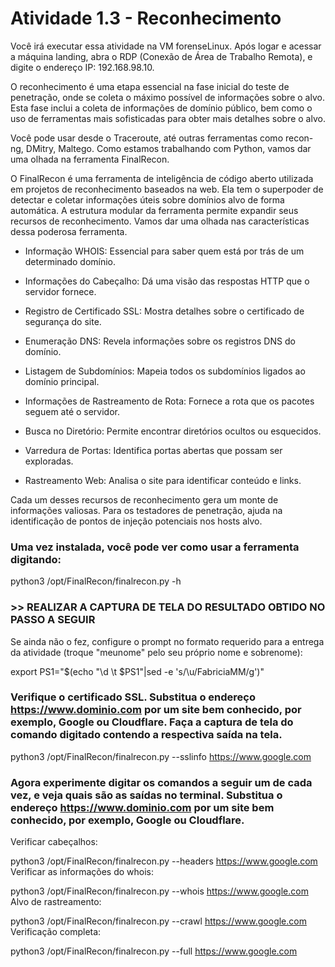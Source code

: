 # Atividade 1.3 - Reconhecimento
Você irá executar essa atividade na VM forenseLinux. Após logar e acessar a máquina landing, abra o RDP (Conexão de Área de Trabalho Remota), e digite o endereço IP: 192.168.98.10.

O reconhecimento é uma etapa essencial na fase inicial do teste de penetração, onde se coleta o máximo possível de informações sobre o alvo. Esta fase inclui a coleta de informações de domínio público, bem como o uso de ferramentas mais sofisticadas para obter mais detalhes sobre o alvo.

Você pode usar desde o Traceroute, até outras ferramentas como recon-ng, DMitry, Maltego. Como estamos trabalhando com Python, vamos dar uma olhada na ferramenta FinalRecon.

O FinalRecon é uma ferramenta de inteligência de código aberto utilizada em projetos de reconhecimento baseados na web. Ela tem o superpoder de detectar e coletar informações úteis sobre domínios alvo de forma automática. A estrutura modular da ferramenta permite expandir seus recursos de reconhecimento. Vamos dar uma olhada nas características dessa poderosa ferramenta.

* Informação WHOIS: Essencial para saber quem está por trás de um determinado domínio.

* Informações do Cabeçalho: Dá uma visão das respostas HTTP que o servidor fornece.

* Registro de Certificado SSL: Mostra detalhes sobre o certificado de segurança do site.

* Enumeração DNS: Revela informações sobre os registros DNS do domínio.

* Listagem de Subdomínios: Mapeia todos os subdomínios ligados ao domínio principal.

* Informações de Rastreamento de Rota: Fornece a rota que os pacotes seguem até o servidor.

* Busca no Diretório: Permite encontrar diretórios ocultos ou esquecidos.

* Varredura de Portas: Identifica portas abertas que possam ser exploradas.

* Rastreamento Web: Analisa o site para identificar conteúdo e links.

Cada um desses recursos de reconhecimento gera um monte de informações valiosas. Para os testadores de penetração, ajuda na identificação de pontos de injeção potenciais nos hosts alvo.

### Uma vez instalada, você pode ver como usar a ferramenta digitando:

python3 /opt/FinalRecon/finalrecon.py -h

### >> REALIZAR A CAPTURA DE TELA DO RESULTADO OBTIDO NO PASSO A SEGUIR

Se ainda não o fez, configure o prompt no formato requerido para a entrega da atividade (troque "meunome" pelo seu próprio nome e sobrenome):

export PS1="$(echo "\d \t $PS1"|sed -e 's/\u/FabriciaMM/g')"

### Verifique o certificado SSL. Substitua o endereço https://www.dominio.com por um site bem conhecido, por exemplo, Google ou Cloudflare.  Faça a captura de tela do comando digitado contendo a respectiva saída na tela.

python3 /opt/FinalRecon/finalrecon.py --sslinfo https://www.google.com

### Agora experimente digitar os comandos a seguir um de cada vez, e veja quais são as saídas no terminal. Substitua o endereço https://www.dominio.com por um site bem conhecido, por exemplo, Google ou Cloudflare.

Verificar cabeçalhos:

python3 /opt/FinalRecon/finalrecon.py --headers https://www.google.com
Verificar as informações do whois:

python3 /opt/FinalRecon/finalrecon.py --whois  https://www.google.com
Alvo de rastreamento:

python3 /opt/FinalRecon/finalrecon.py --crawl https://www.google.com
Verificação completa:

python3 /opt/FinalRecon/finalrecon.py --full https://www.google.com
